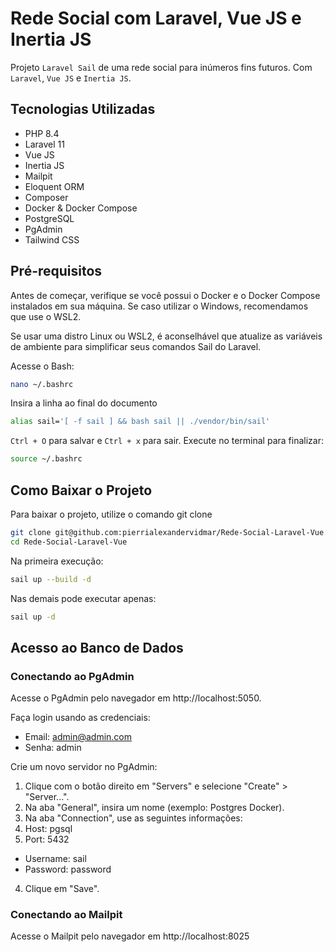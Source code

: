 # Rede Social com Laravel, Vue JS e Inertia JS

Projeto `Laravel Sail` de uma rede social para inúmeros fins futuros. Com `Laravel`, `Vue JS` e `Inertia JS`.

## Tecnologias Utilizadas

- PHP 8.4
- Laravel 11
- Vue JS
- Inertia JS
- Mailpit
- Eloquent ORM
- Composer
- Docker & Docker Compose
- PostgreSQL
- PgAdmin
- Tailwind CSS

## Pré-requisitos

Antes de começar, verifique se você possui o Docker e o Docker Compose instalados em sua máquina.
Se caso utilizar o Windows, recomendamos que use o WSL2.

Se usar uma distro Linux ou WSL2, é aconselhável que atualize as variáveis de ambiente para simplificar seus comandos Sail do Laravel.

Acesse o Bash:
```bash
nano ~/.bashrc
```
Insira a linha ao final do documento
```bash
alias sail='[ -f sail ] && bash sail || ./vendor/bin/sail'
```
`Ctrl + O` para salvar e `Ctrl + x` para sair.
Execute no terminal para finalizar:
```bash
source ~/.bashrc
```

## Como Baixar o Projeto

Para baixar o projeto, utilize o comando git clone

```bash
git clone git@github.com:pierrialexandervidmar/Rede-Social-Laravel-Vue.git
cd Rede-Social-Laravel-Vue
```

Na primeira execução:

```bash
sail up --build -d
```

Nas demais pode executar apenas:

```bash
sail up -d
```

## Acesso ao Banco de Dados

### Conectando ao PgAdmin

Acesse o PgAdmin pelo navegador em http://localhost:5050.

Faça login usando as credenciais:

- Email: admin@admin.com
- Senha: admin


Crie um novo servidor no PgAdmin:

1. Clique com o botão direito em "Servers" e selecione "Create" > "Server...".
2. Na aba "General", insira um nome (exemplo: Postgres Docker).
3. Na aba "Connection", use as seguintes informações:
4. Host: pgsql
5. Port: 5432
- Username: sail
- Password: password
4. Clique em "Save".

### Conectando ao Mailpit

Acesse o Mailpit pelo navegador em http://localhost:8025


